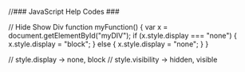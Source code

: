 
//### JavaScript Help Codes ###

// Hide Show Div
function myFunction() {
  var x = document.getElementById("myDIV");
  if (x.style.display === "none") {
    x.style.display = "block";
  } else {
    x.style.display = "none";
  }
}

// style.display -> none, block
// style.visibility -> hidden, visible